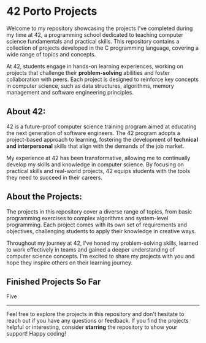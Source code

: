 # 42 Porto Projects

Welcome to my repository showcasing the projects I've completed during my time at 42, a programming school dedicated to teaching computer science fundamentals and practical skills. 
This repository contains a collection of projects developed in the C programming language, covering a wide range of topics and concepts.

At 42, students engage in hands-on learning experiences, working on projects that challenge their **problem-solving** abilities and foster collaboration with peers. 
Each project is designed to reinforce key concepts in computer science, such as data structures, algorithms, memory management and software engineering principles.

## About 42: 
42 is a future-proof computer science training program aimed at educating the next generation of software engineers. 
The 42 program adopts a project-based approach to learning, fostering the development of **technical and interpersonal** skills that align with the demands of the job market.

My experience at 42 has been transformative, allowing me to continually develop my skills and knowledge in computer science. 
By focusing on practical skills and real-world projects, 42 equips students with the tools they need to succeed in their careers.

## About the Projects:
The projects in this repository cover a diverse range of topics, from basic programming exercises to complex algorithms and system-level programming. 
Each project comes with its own set of requirements and objectives, challenging students to apply their knowledge in creative ways.

Throughout my journey at 42, I've honed my problem-solving skills, learned to work effectively in teams and gained a deeper understanding of computer science concepts. 
I'm excited to share my projects with you and hope they inspire others on their learning journey.

## Finished Projects So Far

Five

---

Feel free to explore the projects in this repository and don't hesitate to reach out if you have any questions or feedback. 
If you find the projects helpful or interesting, consider **starring** the repository to show your support! Happy coding!
